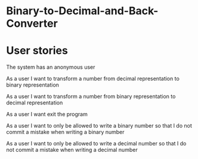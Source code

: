 # Binary-to-Decimal-and-Back-Converter

# User stories

The system has an anonymous user

As a user I want to transform a number from decimal representation to binary representation

As a user I want to transform a number from binary representation to decimal representation

As a user I want exit the program

As a user I want to only be allowed to write a binary number so that I do not commit a mistake when writing a binary number

As a user I want to only be allowed to write a decimal number so that I do not commit a mistake when writing a decimal number